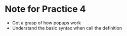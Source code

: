 # Note for Practice 4
- Got a grasp of how popups work
- Understand the basic syntax when call the definition 

